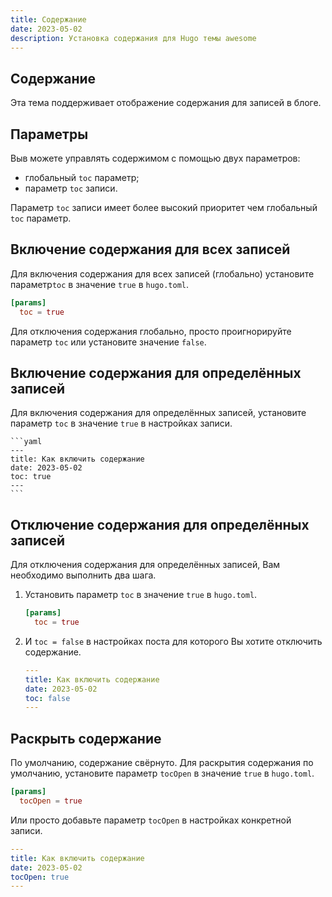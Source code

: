 ```yaml
---
title: Содержание
date: 2023-05-02
description: Установка содержания для Hugo темы awesome
---
```


## Содержание

Эта тема поддерживает отображение содержания для записей в блоге.

## Параметры

Выв можете управлять содержимом с помощью двух параметров:
- глобальный `toc` параметр;
- параметр `toc` записи.

Параметр `toc` записи имеет более высокий приоритет чем глобальный `toc` параметр.

## Включение содержания для всех записей

Для включения содержания для всех записей (глобально) установите параметр`toc` в значение `true` в `hugo.toml`.

```toml
[params]
  toc = true
```

Для отключения содержания глобально, просто проигнорируйте параметр `toc` или установите значение `false`.

## Включение содержания для определённых записей

Для включения содержания для определённых записей, установите параметр `toc` в значение `true` в настройках записи.

    ```yaml
    ---
    title: Как включить содержание
    date: 2023-05-02
    toc: true
    ---
    ```

## Отключение содержания для определённых записей

Для отключения содержания для определённых записей, Вам необходимо выполнить два шага.

1.  Установить параметр `toc` в значение `true` в `hugo.toml`.

    ```toml
    [params]
      toc = true
    ```

2.  И `toc = false` в настройках поста для которого Вы хотите отключить содержание.

    ```yaml
    ---
    title: Как включить содержание
    date: 2023-05-02
    toc: false
    ---
    ```

## Раскрыть содержание

По умолчанию, содержание свёрнуто. Для раскрытия содержания по умолчанию, установите параметр `tocOpen` в значение `true` в `hugo.toml`.

```toml
[params]
  tocOpen = true
```

Или просто добавьте параметр `tocOpen` в настройках конкретной записи.

```yaml
---
title: Как включить содержание
date: 2023-05-02
tocOpen: true
---
```